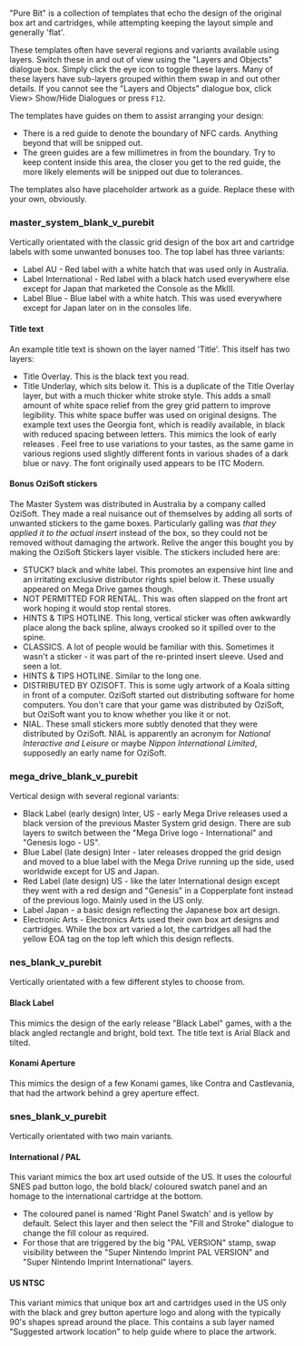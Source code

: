 "Pure Bit" is a collection of templates that echo the design of the original box art and cartridges, while attempting keeping the layout simple and generally 'flat'.

These templates often have several regions and variants available using layers. Switch these in and out of view using the "Layers and Objects" dialogue box. Simply click the eye icon to toggle these layers. Many of these layers have sub-layers grouped within them swap in and out other details. If you cannot see the "Layers and Objects" dialogue box, click View> Show/Hide Dialogues or press `F12`.

The templates have guides on them to assist arranging your design:
* There is a red guide to denote the boundary of NFC cards. Anything beyond that will be snipped out.
* The green guides are a few millimetres in from the boundary. Try to keep content inside this area, the closer you get to the red guide, the more likely elements will be snipped out due to tolerances.

The templates also have placeholder artwork as a guide. Replace these with your own, obviously.

### master_system_blank_v_purebit

Vertically orientated with the classic grid design of the box art and cartridge labels with some unwanted bonuses too. The top label has three variants:
* Label AU - Red label with a white hatch that was used only in Australia.
* Label International - Red label with a black hatch used everywhere else except for Japan that marketed the Console as the MkIII.
* Label Blue - Blue label with a white hatch. This was used everywhere except for Japan later on in the consoles life.

#### Title text
An example title text is shown on the layer named 'Title'. This itself has two layers:
* Title Overlay. This is the black text you read.
* Title Underlay, which sits below it. This is a duplicate of the Title Overlay layer, but with a much thicker white stroke style. This adds a small amount of white space relief from the grey grid pattern to improve legibility. This white space buffer was used on original designs.
The example text uses the Georgia font, which is readily available, in black with reduced spacing between letters. This mimics the look of early releases . Feel free to use variations to your tastes, as the same game in various regions used slightly different fonts in various shades of a dark blue or navy. The font originally used appears to be ITC Modern.

#### Bonus OziSoft stickers
The Master System was distributed in Australia by a company called OziSoft. They made a real nuisance out of themselves by adding all sorts of unwanted stickers to the game boxes. Particularly galling was _that they applied it to the actual insert_ instead of the box, so they could not be removed without damaging the artwork. Relive the anger this bought you by making the OziSoft Stickers layer visible. The stickers included here are:
* STUCK? black and white label. This promotes an expensive hint line and an irritating exclusive distributor rights spiel below it. These usually appeared on Mega Drive games though.
* NOT PERMITTED FOR RENTAL. This was often slapped on the front art work hoping it would stop rental stores.
* HINTS & TIPS HOTLINE. This long, vertical sticker was often awkwardly place along the back spline, always crooked so it spilled over to the spine.
* CLASSICS. A lot of people would be familiar with this. Sometimes it wasn't a sticker - it was part of the re-printed insert sleeve. Used and seen a lot.
* HINTS & TIPS HOTLINE. Similar to the long one.
* DISTRIBUTED BY OZISOFT. This is some ugly artwork of a Koala sitting in front of a computer.  OziSoft started out distributing software for home computers. You don't care that your game was distributed by OziSoft, but OziSoft want you to know whether you like it or not.
* NIAL. These small stickers more subtly denoted that they were distributed by OziSoft. NIAL is apparently an acronym for _National Interactive and Leisure_ or maybe _Nippon International Limited_, supposedly an early name for OziSoft.

### mega_drive_blank_v_purebit
Vertical design with several regional variants:
* Black Label (early design) Inter, US - early Mega Drive releases used a black version of the previous Master System grid design. There are sub layers to switch between the "Mega Drive logo - International" and "Genesis logo - US".
* Blue Label (late design) Inter - later releases dropped the grid design and moved to a blue label with the Mega Drive running up the side, used worldwide except for US and Japan.
* Red Label (late design) US - like the later International design except they went with a red design and "Genesis" in a Copperplate font instead of the previous logo. Mainly used in the US only.
* Label Japan - a basic design reflecting the Japanese box art design.
* Electronic Arts - Electronics Arts used their own box art designs and cartridges. While the box art varied a lot, the cartridges all had the yellow EOA tag on the top left which this design reflects.

### nes_blank_v_purebit

Vertically orientated with a few different styles to choose from.

#### Black Label
This mimics the design of the early release "Black Label" games, with a the black angled rectangle and bright, bold text. The title text is Arial Black and tilted.

#### Konami Aperture
This mimics the design of a few Konami games, like Contra and Castlevania, that had the artwork behind a grey aperture effect.


### snes_blank_v_purebit
Vertically orientated with two main variants.

#### International / PAL
This variant mimics the box art used outside of the US. It uses the colourful SNES pad button logo, the bold black/ coloured swatch panel and an homage to the international cartridge at the bottom.
* The coloured panel is named 'Right Panel Swatch' and is yellow by default. Select this layer and then select the "Fill and Stroke" dialogue to change the fill colour as required.
* For those that are triggered by the big "PAL VERSION" stamp, swap visibility between the "Super Nintendo Imprint PAL VERSION" and "Super Nintendo Imprint International" layers.

#### US NTSC
This variant mimics that unique box art and cartridges used in the US only with the black and grey button aperture logo and along with the typically 90's shapes spread around the place. This contains a sub layer named "Suggested artwork location" to help guide where to place the artwork.

